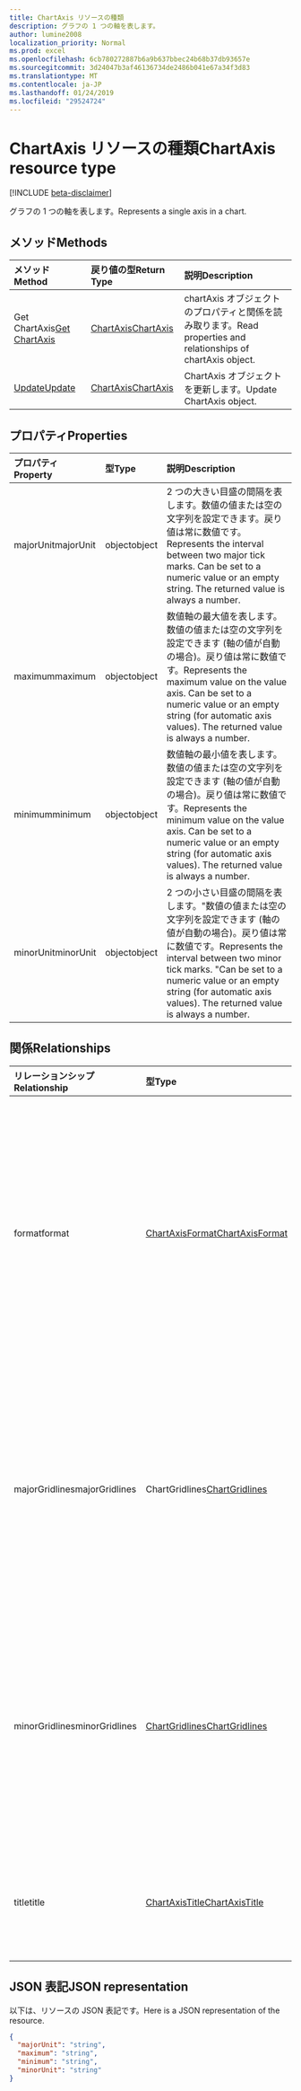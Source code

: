 ```yaml
---
title: ChartAxis リソースの種類
description: グラフの 1 つの軸を表します。
author: lumine2008
localization_priority: Normal
ms.prod: excel
ms.openlocfilehash: 6cb780272887b6a9b637bbec24b68b37db93657e
ms.sourcegitcommit: 3d24047b3af46136734de2486b041e67a34f3d83
ms.translationtype: MT
ms.contentlocale: ja-JP
ms.lasthandoff: 01/24/2019
ms.locfileid: "29524724"
---
```

# <a name="chartaxis-resource-type"></a><span data-ttu-id="16c15-103">ChartAxis リソースの種類</span><span class="sxs-lookup"><span data-stu-id="16c15-103">ChartAxis resource type</span></span>

[!INCLUDE [beta-disclaimer](../../includes/beta-disclaimer.md)]

<span data-ttu-id="16c15-104">グラフの 1 つの軸を表します。</span><span class="sxs-lookup"><span data-stu-id="16c15-104">Represents a single axis in a chart.</span></span>


## <a name="methods"></a><span data-ttu-id="16c15-105">メソッド</span><span class="sxs-lookup"><span data-stu-id="16c15-105">Methods</span></span>

| <span data-ttu-id="16c15-106">メソッド</span><span class="sxs-lookup"><span data-stu-id="16c15-106">Method</span></span>           | <span data-ttu-id="16c15-107">戻り値の型</span><span class="sxs-lookup"><span data-stu-id="16c15-107">Return Type</span></span>    |<span data-ttu-id="16c15-108">説明</span><span class="sxs-lookup"><span data-stu-id="16c15-108">Description</span></span>|
|:---------------|:--------|:----------|
|<span data-ttu-id="16c15-109">Get ChartAxis</span><span class="sxs-lookup"><span data-stu-id="16c15-109">[Get ChartAxis](../api/chartaxis-get.md)</span></span> | [<span data-ttu-id="16c15-110">ChartAxis</span><span class="sxs-lookup"><span data-stu-id="16c15-110">ChartAxis</span></span>](chartaxis.md) |<span data-ttu-id="16c15-111">chartAxis オブジェクトのプロパティと関係を読み取ります。</span><span class="sxs-lookup"><span data-stu-id="16c15-111">Read properties and relationships of chartAxis object.</span></span>|
|[<span data-ttu-id="16c15-112">Update</span><span class="sxs-lookup"><span data-stu-id="16c15-112">Update</span></span>](../api/chartaxis-update.md) | [<span data-ttu-id="16c15-113">ChartAxis</span><span class="sxs-lookup"><span data-stu-id="16c15-113">ChartAxis</span></span>](chartaxis.md)   |<span data-ttu-id="16c15-114">ChartAxis オブジェクトを更新します。</span><span class="sxs-lookup"><span data-stu-id="16c15-114">Update ChartAxis object.</span></span> |

## <a name="properties"></a><span data-ttu-id="16c15-115">プロパティ</span><span class="sxs-lookup"><span data-stu-id="16c15-115">Properties</span></span>
| <span data-ttu-id="16c15-116">プロパティ</span><span class="sxs-lookup"><span data-stu-id="16c15-116">Property</span></span>     | <span data-ttu-id="16c15-117">型</span><span class="sxs-lookup"><span data-stu-id="16c15-117">Type</span></span>   |<span data-ttu-id="16c15-118">説明</span><span class="sxs-lookup"><span data-stu-id="16c15-118">Description</span></span>|
|:---------------|:--------|:----------|
|<span data-ttu-id="16c15-119">majorUnit</span><span class="sxs-lookup"><span data-stu-id="16c15-119">majorUnit</span></span>|<span data-ttu-id="16c15-120">object</span><span class="sxs-lookup"><span data-stu-id="16c15-120">object</span></span>|<span data-ttu-id="16c15-p101">2 つの大きい目盛の間隔を表します。数値の値または空の文字列を設定できます。戻り値は常に数値です。</span><span class="sxs-lookup"><span data-stu-id="16c15-p101">Represents the interval between two major tick marks. Can be set to a numeric value or an empty string.  The returned value is always a number.</span></span>|
|<span data-ttu-id="16c15-124">maximum</span><span class="sxs-lookup"><span data-stu-id="16c15-124">maximum</span></span>|<span data-ttu-id="16c15-125">object</span><span class="sxs-lookup"><span data-stu-id="16c15-125">object</span></span>|<span data-ttu-id="16c15-p102">数値軸の最大値を表します。数値の値または空の文字列を設定できます (軸の値が自動の場合)。戻り値は常に数値です。</span><span class="sxs-lookup"><span data-stu-id="16c15-p102">Represents the maximum value on the value axis.  Can be set to a numeric value or an empty string (for automatic axis values).  The returned value is always a number.</span></span>|
|<span data-ttu-id="16c15-129">minimum</span><span class="sxs-lookup"><span data-stu-id="16c15-129">minimum</span></span>|<span data-ttu-id="16c15-130">object</span><span class="sxs-lookup"><span data-stu-id="16c15-130">object</span></span>|<span data-ttu-id="16c15-p103">数値軸の最小値を表します。数値の値または空の文字列を設定できます (軸の値が自動の場合)。戻り値は常に数値です。</span><span class="sxs-lookup"><span data-stu-id="16c15-p103">Represents the minimum value on the value axis. Can be set to a numeric value or an empty string (for automatic axis values).  The returned value is always a number.</span></span>|
|<span data-ttu-id="16c15-134">minorUnit</span><span class="sxs-lookup"><span data-stu-id="16c15-134">minorUnit</span></span>|<span data-ttu-id="16c15-135">object</span><span class="sxs-lookup"><span data-stu-id="16c15-135">object</span></span>|<span data-ttu-id="16c15-p104">2 つの小さい目盛の間隔を表します。"数値の値または空の文字列を設定できます (軸の値が自動の場合)。戻り値は常に数値です。</span><span class="sxs-lookup"><span data-stu-id="16c15-p104">Represents the interval between two minor tick marks. "Can be set to a numeric value or an empty string (for automatic axis values). The returned value is always a number.</span></span>|

## <a name="relationships"></a><span data-ttu-id="16c15-139">関係</span><span class="sxs-lookup"><span data-stu-id="16c15-139">Relationships</span></span>
| <span data-ttu-id="16c15-140">リレーションシップ</span><span class="sxs-lookup"><span data-stu-id="16c15-140">Relationship</span></span> | <span data-ttu-id="16c15-141">型</span><span class="sxs-lookup"><span data-stu-id="16c15-141">Type</span></span>   |<span data-ttu-id="16c15-142">説明</span><span class="sxs-lookup"><span data-stu-id="16c15-142">Description</span></span>|
|:---------------|:--------|:----------|
|<span data-ttu-id="16c15-143">format</span><span class="sxs-lookup"><span data-stu-id="16c15-143">format</span></span>|[<span data-ttu-id="16c15-144">ChartAxisFormat</span><span class="sxs-lookup"><span data-stu-id="16c15-144">ChartAxisFormat</span></span>](chartaxisformat.md)|<span data-ttu-id="16c15-p105">グラフ オブジェクトの書式設定を表します。これには線とフォントの書式設定などがあります。値の取得のみ可能です。</span><span class="sxs-lookup"><span data-stu-id="16c15-p105">Represents the formatting of a chart object, which includes line and font formatting. Read-only.</span></span>|
|<span data-ttu-id="16c15-147">majorGridlines</span><span class="sxs-lookup"><span data-stu-id="16c15-147">majorGridlines</span></span>|<span data-ttu-id="16c15-148">ChartGridlines</span><span class="sxs-lookup"><span data-stu-id="16c15-148">[ChartGridlines](chartgridlines.md)</span></span>|<span data-ttu-id="16c15-p106">指定された軸の目盛線を表す gridlines オブジェクトを返します。値の取得のみ可能です。</span><span class="sxs-lookup"><span data-stu-id="16c15-p106">Returns a gridlines object that represents the major gridlines for the specified axis. Read-only.</span></span>|
|<span data-ttu-id="16c15-151">minorGridlines</span><span class="sxs-lookup"><span data-stu-id="16c15-151">minorGridlines</span></span>|[<span data-ttu-id="16c15-152">ChartGridlines</span><span class="sxs-lookup"><span data-stu-id="16c15-152">ChartGridlines</span></span>](chartgridlines.md)|<span data-ttu-id="16c15-p107">指定された軸の小さい目盛線を表す gridlines オブジェクトを返します。値の取得のみ可能です。</span><span class="sxs-lookup"><span data-stu-id="16c15-p107">Returns a Gridlines object that represents the minor gridlines for the specified axis. Read-only.</span></span>|
|<span data-ttu-id="16c15-155">title</span><span class="sxs-lookup"><span data-stu-id="16c15-155">title</span></span>|[<span data-ttu-id="16c15-156">ChartAxisTitle</span><span class="sxs-lookup"><span data-stu-id="16c15-156">ChartAxisTitle</span></span>](chartaxistitle.md)|<span data-ttu-id="16c15-p108">軸タイトルを表します。値の取得のみ可能です。</span><span class="sxs-lookup"><span data-stu-id="16c15-p108">Represents the axis title. Read-only.</span></span>|

## <a name="json-representation"></a><span data-ttu-id="16c15-159">JSON 表記</span><span class="sxs-lookup"><span data-stu-id="16c15-159">JSON representation</span></span>

<span data-ttu-id="16c15-160">以下は、リソースの JSON 表記です。</span><span class="sxs-lookup"><span data-stu-id="16c15-160">Here is a JSON representation of the resource.</span></span>

<!-- {
  "blockType": "resource",
  "optionalProperties": [

  ],
  "@odata.type": "microsoft.graph.chartaxis"
}-->

```json
{
  "majorUnit": "string",
  "maximum": "string",
  "minimum": "string",
  "minorUnit": "string"
}

```

<!-- uuid: 8fcb5dbc-d5aa-4681-8e31-b001d5168d79
2015-10-25 14:57:30 UTC -->
<!--
{
  "type": "#page.annotation",
  "description": "ChartAxis resource",
  "keywords": "",
  "section": "documentation",
  "tocPath": "",
  "suppressions": [
    "Error: /api-reference/beta/resources/chartaxis.md:\r\n      Exception processing links.\r\n    System.ArgumentException: Link Definition was null. Link text: !INCLUDE [beta-disclaimer](../../includes/beta-disclaimer.md)\r\n      at ApiDoctor.Validation.DocFile.get_LinkDestinations()\r\n      at ApiDoctor.Validation.DocSet.ValidateLinks(Boolean includeWarnings, String[] relativePathForFiles, IssueLogger issues, Boolean requireFilenameCaseMatch, Boolean printOrphanedFiles)"
  ]
}
-->
